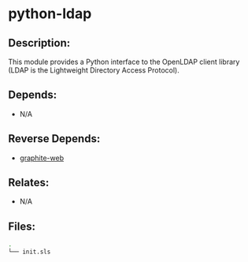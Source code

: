 # python-ldap

## Description:

This module provides a Python interface to the OpenLDAP client library (LDAP is the Lightweight Directory Access Protocol).

## Depends:

  -  N/A

## Reverse Depends:

  -  [graphite-web](/salt/graphite-web)

## Relates:

  -  N/A

## Files:

```bash
.
└── init.sls
```
